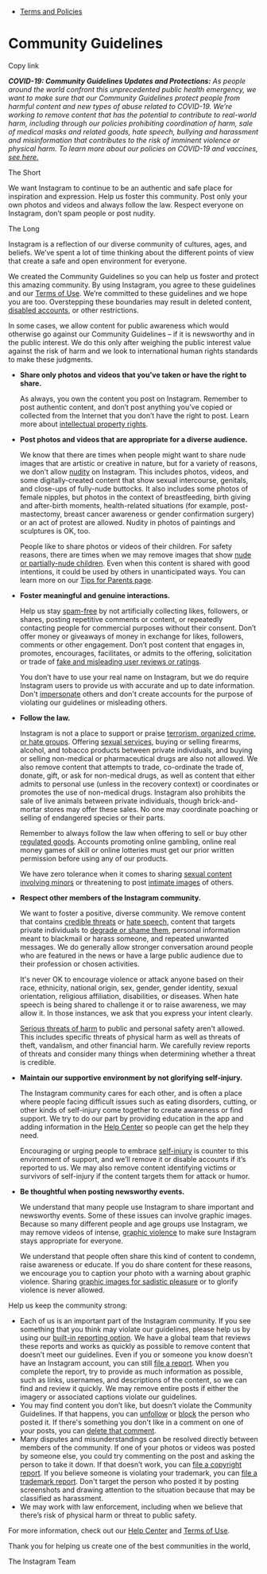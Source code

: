 *   [Terms and Policies](https://help.instagram.com/1417489251945243/?helpref=breadcrumb)

Community Guidelines
====================

Copy link

_**COVID-19: Community Guidelines Updates and Protections:** As people around the world confront this unprecedented public health emergency, we want to make sure that our Community Guidelines protect people from harmful content and new types of abuse related to COVID-19. We’re working to remove content that has the potential to contribute to real-world harm, including through our policies prohibiting coordination of harm, sale of medical masks and related goods, hate speech, bullying and harassment and misinformation that contributes to the risk of imminent violence or physical harm. To learn more about our policies on COVID-19 and vaccines, [see here.](https://help.instagram.com/697825587576762?helpref=faq_content)_

The Short

We want Instagram to continue to be an authentic and safe place for inspiration and expression. Help us foster this community. Post only your own photos and videos and always follow the law. Respect everyone on Instagram, don’t spam people or post nudity.

The Long

Instagram is a reflection of our diverse community of cultures, ages, and beliefs. We’ve spent a lot of time thinking about the different points of view that create a safe and open environment for everyone.

We created the Community Guidelines so you can help us foster and protect this amazing community. By using Instagram, you agree to these guidelines and our [Terms of Use](https://www.instagram.com/legal/terms). We’re committed to these guidelines and we hope you are too. Overstepping these boundaries may result in deleted content, [disabled accounts](https://help.instagram.com/366993040048856?helpref=faq_content), or other restrictions.

In some cases, we allow content for public awareness which would otherwise go against our Community Guidelines – if it is newsworthy and in the public interest. We do this only after weighing the public interest value against the risk of harm and we look to international human rights standards to make these judgments.

*   **Share only photos and videos that you’ve taken or have the right to share.**
    
    As always, you own the content you post on Instagram. Remember to post authentic content, and don’t post anything you’ve copied or collected from the Internet that you don’t have the right to post. Learn more about [intellectual property rights](https://help.instagram.com/126382350847838?helpref=faq_content).
    
*   **Post photos and videos that are appropriate for a diverse audience.**
    
    We know that there are times when people might want to share nude images that are artistic or creative in nature, but for a variety of reasons, we don’t allow [nudity](https://l.instagram.com/?u=https%3A%2F%2Fwww.facebook.com%2Fcommunitystandards%2Fadult_nudity_sexual_activity&e=AT3Ji7EhjcjOFtbmsSH8UmDupmwhIefyjAJoMD8Yx-Mfb-Jv8y60JMfRzlDKoIfyBJHYkG-iMMB9V3pIVCf3ZvSZW2SNzqZ3Yzzj9XMGG_kH4RCJBBQWNHgf5wtwNWGnzhbllK_JoC4M_527iYM_jSRnAFihCRve3SmYmw) on Instagram. This includes photos, videos, and some digitally-created content that show sexual intercourse, genitals, and close-ups of fully-nude buttocks. It also includes some photos of female nipples, but photos in the context of breastfeeding, birth giving and after-birth moments, health-related situations (for example, post-mastectomy, breast cancer awareness or gender confirmation surgery) or an act of protest are allowed. Nudity in photos of paintings and sculptures is OK, too.
    
    People like to share photos or videos of their children. For safety reasons, there are times when we may remove images that show [nude or partially-nude children](https://l.instagram.com/?u=https%3A%2F%2Fwww.facebook.com%2Fcommunitystandards%2Fchild_nudity_sexual_exploitation&e=AT3Ji7EhjcjOFtbmsSH8UmDupmwhIefyjAJoMD8Yx-Mfb-Jv8y60JMfRzlDKoIfyBJHYkG-iMMB9V3pIVCf3ZvSZW2SNzqZ3Yzzj9XMGG_kH4RCJBBQWNHgf5wtwNWGnzhbllK_JoC4M_527iYM_jSRnAFihCRve3SmYmw). Even when this content is shared with good intentions, it could be used by others in unanticipated ways. You can learn more on our [Tips for Parents page](https://help.instagram.com/154475974694511/?helpref=faq_content).
    
*   **Foster meaningful and genuine interactions.**
    
    Help us stay [spam-free](https://l.instagram.com/?u=https%3A%2F%2Fwww.facebook.com%2Fcommunitystandards%2Fspam&e=AT3Ji7EhjcjOFtbmsSH8UmDupmwhIefyjAJoMD8Yx-Mfb-Jv8y60JMfRzlDKoIfyBJHYkG-iMMB9V3pIVCf3ZvSZW2SNzqZ3Yzzj9XMGG_kH4RCJBBQWNHgf5wtwNWGnzhbllK_JoC4M_527iYM_jSRnAFihCRve3SmYmw) by not artificially collecting likes, followers, or shares, posting repetitive comments or content, or repeatedly contacting people for commercial purposes without their consent. Don’t offer money or giveaways of money in exchange for likes, followers, comments or other engagement. Don’t post content that engages in, promotes, encourages, facilitates, or admits to the offering, solicitation or trade of [fake and misleading user reviews or ratings](https://l.instagram.com/?u=https%3A%2F%2Fwww.facebook.com%2Fcommunitystandards%2Ffraud_deception&e=AT3Ji7EhjcjOFtbmsSH8UmDupmwhIefyjAJoMD8Yx-Mfb-Jv8y60JMfRzlDKoIfyBJHYkG-iMMB9V3pIVCf3ZvSZW2SNzqZ3Yzzj9XMGG_kH4RCJBBQWNHgf5wtwNWGnzhbllK_JoC4M_527iYM_jSRnAFihCRve3SmYmw).
    
    You don’t have to use your real name on Instagram, but we do require Instagram users to provide us with accurate and up to date information. Don't [impersonate](https://l.instagram.com/?u=https%3A%2F%2Fwww.facebook.com%2Fcommunitystandards%2Fmisrepresentation&e=AT3Ji7EhjcjOFtbmsSH8UmDupmwhIefyjAJoMD8Yx-Mfb-Jv8y60JMfRzlDKoIfyBJHYkG-iMMB9V3pIVCf3ZvSZW2SNzqZ3Yzzj9XMGG_kH4RCJBBQWNHgf5wtwNWGnzhbllK_JoC4M_527iYM_jSRnAFihCRve3SmYmw) others and don't create accounts for the purpose of violating our guidelines or misleading others.
    
*   **Follow the law.**
    
    Instagram is not a place to support or praise [terrorism, organized crime, or hate groups](https://l.instagram.com/?u=https%3A%2F%2Fwww.facebook.com%2Fcommunitystandards%2Fdangerous_individuals_organizations&e=AT3Ji7EhjcjOFtbmsSH8UmDupmwhIefyjAJoMD8Yx-Mfb-Jv8y60JMfRzlDKoIfyBJHYkG-iMMB9V3pIVCf3ZvSZW2SNzqZ3Yzzj9XMGG_kH4RCJBBQWNHgf5wtwNWGnzhbllK_JoC4M_527iYM_jSRnAFihCRve3SmYmw). Offering [sexual services](https://l.instagram.com/?u=https%3A%2F%2Fwww.facebook.com%2Fcommunitystandards%2Fsexual_solicitation&e=AT3Ji7EhjcjOFtbmsSH8UmDupmwhIefyjAJoMD8Yx-Mfb-Jv8y60JMfRzlDKoIfyBJHYkG-iMMB9V3pIVCf3ZvSZW2SNzqZ3Yzzj9XMGG_kH4RCJBBQWNHgf5wtwNWGnzhbllK_JoC4M_527iYM_jSRnAFihCRve3SmYmw), buying or selling firearms, alcohol, and tobacco products between private individuals, and buying or selling non-medical or pharmaceutical drugs are also not allowed. We also remove content that attempts to trade, co-ordinate the trade of, donate, gift, or ask for non-medical drugs, as well as content that either admits to personal use (unless in the recovery context) or coordinates or promotes the use of non-medical drugs. Instagram also prohibits the sale of live animals between private individuals, though brick-and-mortar stores may offer these sales. No one may coordinate poaching or selling of endangered species or their parts.
    
    Remember to always follow the law when offering to sell or buy other [regulated goods](https://l.instagram.com/?u=https%3A%2F%2Fwww.facebook.com%2Fcommunitystandards%2Fregulated_goods&e=AT3Ji7EhjcjOFtbmsSH8UmDupmwhIefyjAJoMD8Yx-Mfb-Jv8y60JMfRzlDKoIfyBJHYkG-iMMB9V3pIVCf3ZvSZW2SNzqZ3Yzzj9XMGG_kH4RCJBBQWNHgf5wtwNWGnzhbllK_JoC4M_527iYM_jSRnAFihCRve3SmYmw). Accounts promoting online gambling, online real money games of skill or online lotteries must get our prior written permission before using any of our products.
    
    We have zero tolerance when it comes to sharing [sexual content involving minors](https://l.instagram.com/?u=https%3A%2F%2Fwww.facebook.com%2Fcommunitystandards%2Fchild_nudity_sexual_exploitation&e=AT3Ji7EhjcjOFtbmsSH8UmDupmwhIefyjAJoMD8Yx-Mfb-Jv8y60JMfRzlDKoIfyBJHYkG-iMMB9V3pIVCf3ZvSZW2SNzqZ3Yzzj9XMGG_kH4RCJBBQWNHgf5wtwNWGnzhbllK_JoC4M_527iYM_jSRnAFihCRve3SmYmw) or threatening to post [intimate images](https://l.instagram.com/?u=https%3A%2F%2Fwww.facebook.com%2Fcommunitystandards%2Fsexual_exploitation_adults&e=AT3Ji7EhjcjOFtbmsSH8UmDupmwhIefyjAJoMD8Yx-Mfb-Jv8y60JMfRzlDKoIfyBJHYkG-iMMB9V3pIVCf3ZvSZW2SNzqZ3Yzzj9XMGG_kH4RCJBBQWNHgf5wtwNWGnzhbllK_JoC4M_527iYM_jSRnAFihCRve3SmYmw) of others.
    
*   **Respect other members of the Instagram community.**
    
    We want to foster a positive, diverse community. We remove content that contains [credible threats](https://l.instagram.com/?u=https%3A%2F%2Fwww.facebook.com%2Fcommunitystandards%2Fcredible_violence&e=AT3Ji7EhjcjOFtbmsSH8UmDupmwhIefyjAJoMD8Yx-Mfb-Jv8y60JMfRzlDKoIfyBJHYkG-iMMB9V3pIVCf3ZvSZW2SNzqZ3Yzzj9XMGG_kH4RCJBBQWNHgf5wtwNWGnzhbllK_JoC4M_527iYM_jSRnAFihCRve3SmYmw) or [hate speech](https://l.instagram.com/?u=https%3A%2F%2Fwww.facebook.com%2Fcommunitystandards%2Fhate_speech&e=AT3Ji7EhjcjOFtbmsSH8UmDupmwhIefyjAJoMD8Yx-Mfb-Jv8y60JMfRzlDKoIfyBJHYkG-iMMB9V3pIVCf3ZvSZW2SNzqZ3Yzzj9XMGG_kH4RCJBBQWNHgf5wtwNWGnzhbllK_JoC4M_527iYM_jSRnAFihCRve3SmYmw), content that targets private individuals to [degrade or shame them](https://l.instagram.com/?u=https%3A%2F%2Fwww.facebook.com%2Fcommunitystandards%2Fbullying&e=AT3Ji7EhjcjOFtbmsSH8UmDupmwhIefyjAJoMD8Yx-Mfb-Jv8y60JMfRzlDKoIfyBJHYkG-iMMB9V3pIVCf3ZvSZW2SNzqZ3Yzzj9XMGG_kH4RCJBBQWNHgf5wtwNWGnzhbllK_JoC4M_527iYM_jSRnAFihCRve3SmYmw), personal information meant to blackmail or harass someone, and repeated unwanted messages. We do generally allow stronger conversation around people who are featured in the news or have a large public audience due to their profession or chosen activities.
    
    It's never OK to encourage violence or attack anyone based on their race, ethnicity, national origin, sex, gender, gender identity, sexual orientation, religious affiliation, disabilities, or diseases. When hate speech is being shared to challenge it or to raise awareness, we may allow it. In those instances, we ask that you express your intent clearly.
    
    [Serious threats of harm](https://l.instagram.com/?u=https%3A%2F%2Fwww.facebook.com%2Fcommunitystandards%2Fcredible_violence&e=AT3Ji7EhjcjOFtbmsSH8UmDupmwhIefyjAJoMD8Yx-Mfb-Jv8y60JMfRzlDKoIfyBJHYkG-iMMB9V3pIVCf3ZvSZW2SNzqZ3Yzzj9XMGG_kH4RCJBBQWNHgf5wtwNWGnzhbllK_JoC4M_527iYM_jSRnAFihCRve3SmYmw) to public and personal safety aren't allowed. This includes specific threats of physical harm as well as threats of theft, vandalism, and other financial harm. We carefully review reports of threats and consider many things when determining whether a threat is credible.
    
*   **Maintain our supportive environment by not glorifying self-injury.**
    
    The Instagram community cares for each other, and is often a place where people facing difficult issues such as eating disorders, cutting, or other kinds of self-injury come together to create awareness or find support. We try to do our part by providing education in the app and adding information in the [Help Center](https://help.instagram.com/) so people can get the help they need.
    
    Encouraging or urging people to embrace [self-injury](https://l.instagram.com/?u=https%3A%2F%2Fwww.facebook.com%2Fcommunitystandards%2Fsuicide_self_injury_violence&e=AT3Ji7EhjcjOFtbmsSH8UmDupmwhIefyjAJoMD8Yx-Mfb-Jv8y60JMfRzlDKoIfyBJHYkG-iMMB9V3pIVCf3ZvSZW2SNzqZ3Yzzj9XMGG_kH4RCJBBQWNHgf5wtwNWGnzhbllK_JoC4M_527iYM_jSRnAFihCRve3SmYmw) is counter to this environment of support, and we’ll remove it or disable accounts if it’s reported to us. We may also remove content identifying victims or survivors of self-injury if the content targets them for attack or humor.
    
*   **Be thoughtful when posting newsworthy events.**
    
    We understand that many people use Instagram to share important and newsworthy events. Some of these issues can involve graphic images. Because so many different people and age groups use Instagram, we may remove videos of intense, [graphic violence](https://l.instagram.com/?u=https%3A%2F%2Fwww.facebook.com%2Fcommunitystandards%2Fgraphic_violence&e=AT3Ji7EhjcjOFtbmsSH8UmDupmwhIefyjAJoMD8Yx-Mfb-Jv8y60JMfRzlDKoIfyBJHYkG-iMMB9V3pIVCf3ZvSZW2SNzqZ3Yzzj9XMGG_kH4RCJBBQWNHgf5wtwNWGnzhbllK_JoC4M_527iYM_jSRnAFihCRve3SmYmw) to make sure Instagram stays appropriate for everyone.
    
    We understand that people often share this kind of content to condemn, raise awareness or educate. If you do share content for these reasons, we encourage you to caption your photo with a warning about graphic violence. Sharing [graphic images for sadistic pleasure](https://l.instagram.com/?u=https%3A%2F%2Fwww.facebook.com%2Fcommunitystandards%2Fcruel_insensitive&e=AT3Ji7EhjcjOFtbmsSH8UmDupmwhIefyjAJoMD8Yx-Mfb-Jv8y60JMfRzlDKoIfyBJHYkG-iMMB9V3pIVCf3ZvSZW2SNzqZ3Yzzj9XMGG_kH4RCJBBQWNHgf5wtwNWGnzhbllK_JoC4M_527iYM_jSRnAFihCRve3SmYmw) or to glorify violence is never allowed.
    

Help us keep the community strong:

*   Each of us is an important part of the Instagram community. If you see something that you think may violate our guidelines, please help us by using our [built-in reporting option](https://help.instagram.com/165828726894770?helpref=faq_content). We have a global team that reviews these reports and works as quickly as possible to remove content that doesn’t meet our guidelines. Even if you or someone you know doesn’t have an Instagram account, you can still [file a report](https://help.instagram.com/contact/383679321740945). When you complete the report, try to provide as much information as possible, such as links, usernames, and descriptions of the content, so we can find and review it quickly. We may remove entire posts if either the imagery or associated captions violate our guidelines.
*   You may find content you don’t like, but doesn’t violate the Community Guidelines. If that happens, you can [unfollow](https://help.instagram.com/286340048138725?helpref=faq_content) or [block](https://help.instagram.com/426700567389543/?helpref=faq_content) the person who posted it. If there's something you don't like in a comment on one of your posts, you can [delete that comment](https://help.instagram.com/289098941190483?helpref=faq_content).
*   Many disputes and misunderstandings can be resolved directly between members of the community. If one of your photos or videos was posted by someone else, you could try commenting on the post and asking the person to take it down. If that doesn’t work, you can [file a copyright report](https://help.instagram.com/126382350847838?helpref=faq_content). If you believe someone is violating your trademark, you can [file a trademark report](https://help.instagram.com/222826637847963?helpref=faq_content). Don't target the person who posted it by posting screenshots and drawing attention to the situation because that may be classified as harassment.
*   We may work with law enforcement, including when we believe that there’s risk of physical harm or threat to public safety.

For more information, check out our [Help Center](https://help.instagram.com/) and [Terms of Use](https://l.instagram.com/?u=http%3A%2F%2Finstagram.com%2Flegal%2Fterms%2F%23&e=AT3Ji7EhjcjOFtbmsSH8UmDupmwhIefyjAJoMD8Yx-Mfb-Jv8y60JMfRzlDKoIfyBJHYkG-iMMB9V3pIVCf3ZvSZW2SNzqZ3Yzzj9XMGG_kH4RCJBBQWNHgf5wtwNWGnzhbllK_JoC4M_527iYM_jSRnAFihCRve3SmYmw).

Thank you for helping us create one of the best communities in the world,

The Instagram Team